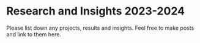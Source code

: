 # Research and Insights 2023-2024

Please list down any projects, results and insights. Feel free to make posts and link to them here.